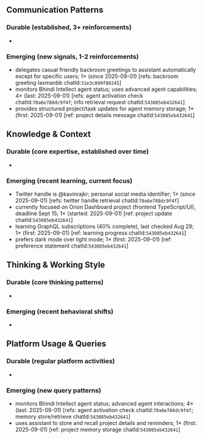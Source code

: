 ## Communication Patterns
### Durable (established, 3+ reinforcements)
-

### Emerging (new signals, 1-2 reinforcements)
- delegates casual friendly backroom greetings to assistant automatically except for specific users; 1× (since 2025-09-01) [refs: backroom greeting laxmanbb chatId:`31e3c899f88245`]
- monitors Bhindi Intellect agent status; uses advanced agent capabilities; 4× (last: 2025-09-01) [refs: agent activation check chatId:`70a6e788dc9f4f`; info retrieval request chatId:`543085eb432641`]
- provides structured project/task updates for agent memory storage; 1× (first: 2025-09-01) [ref: project details message chatId:`543085eb432641`]

## Knowledge & Context
### Durable (core expertise, established over time)
-

### Emerging (recent learning, current focus)
- Twitter handle is @kavinrajkr; personal social media identifier; 1× (since 2025-09-01) [refs: twitter handle retrieval chatId:`70a6e788dc9f4f`]
- currently focused on Orion Dashboard project (frontend TypeScript/UI), deadline Sept 15; 1× (started: 2025-09-01) [ref: project update chatId:`543085eb432641`]
- learning GraphQL subscriptions (40% complete), last checked Aug 29; 1× (first: 2025-09-01) [ref: learning progress chatId:`543085eb432641`]
- prefers dark mode over light mode; 1× (first: 2025-09-01) [ref: preference statement chatId:`543085eb432641`]

## Thinking & Working Style
### Durable (core thinking patterns)
-

### Emerging (recent behavioral shifts)
-

## Platform Usage & Queries
### Durable (regular platform activities)
-

### Emerging (new query patterns)
- monitors Bhindi Intellect agent status; advanced agent interactions; 4× (last: 2025-09-01) [refs: agent activation check chatId:`70a6e788dc9f4f`; memory store/retrieve chatId:`543085eb432641`]
- uses assistant to store and recall project details and reminders; 1× (first: 2025-09-01) [ref: project memory storage chatId:`543085eb432641`]